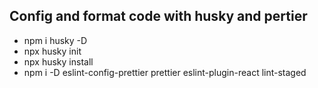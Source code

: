 ## Config and format code with husky and pertier
- npm i husky -D
- npx husky init
- npx husky install
- npm i -D eslint-config-prettier prettier eslint-plugin-react lint-staged